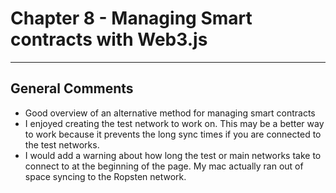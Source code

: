 # Chapter 8 - Managing Smart contracts with Web3.js
---

## General Comments
* Good overview of an alternative method for managing smart contracts
* I enjoyed creating the test network to work on. This may be a better way to work because it prevents the long sync times if you are connected to the test networks.  
* I would add a warning about how long the test or main networks take to connect to at the beginning of the page. My mac actually ran out of space syncing to the Ropsten network. 
